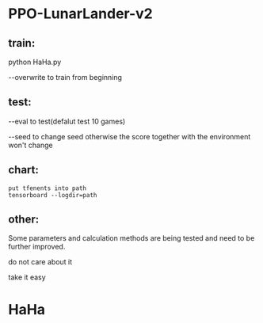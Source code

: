 # PPO-LunarLander-v2

train:
------------
  python HaHa.py  
  
  --overwrite to train from beginning  
  
test:     
------------   
  --eval to test(defalut test 10 games)  

  --seed to change seed otherwise the score together with the environment won't change    
  
chart:
---------
    put tfenents into path  
    tensorboard --logdir=path  

other:        
------------
  Some parameters and calculation methods are being tested and need to be further improved.  
    
  do not care about it     
    
  take it easy  

HaHa
=======

